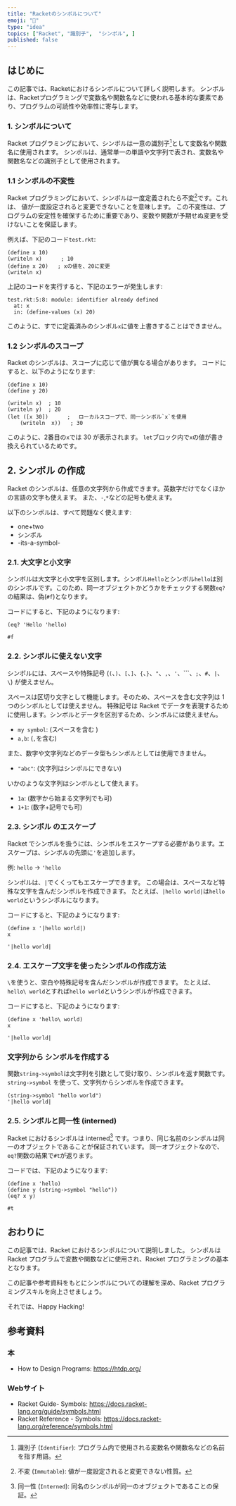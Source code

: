```yaml
---
title: "Racketのシンボルについて"
emoji: "🎾"
type: "idea"
topics: ["Racket", "識別子",  "シンボル", ]
published: false
---
```


## はじめに

この記事では、Racketにおけるシンボルについて詳しく説明します。
シンボルは、Racketプログラミングで変数名や関数名などに使われる基本的な要素であり、プログラムの可読性や効率性に寄与します。

### 1. シンボルについて

Racket プログラミングにおいて、シンボルは一意の識別子[^1]として変数名や関数名に使用されます。
シンボルは、通常単一の単語や文字列で表され、変数名や関数名などの識別子として使用されます。

[^1]: 識別子 (`Identifier`): プログラム内で使用される変数名や関数名などの名前を指す用語。

### 1.1 シンボルの不変性

Racket プログラミングにおいて、シンボルは一度定義されたら不変[^2]です。これは、
値が一度設定されると変更できないことを意味します。
この不変性は、プログラムの安定性を確保するために重要であり、変数や関数が予期せぬ変更を受けないことを保証します。

例えば、下記のコード`test.rkt`:

```racket:test.rkt
(define x 10)
(writeln x)      ; 10
(define x 20)   ; xの値を、20に変更
(writeln x)
```

上記のコードを実行すると、下記のエラーが発生します:

```racket
test.rkt:5:8: module: identifier already defined
  at: x
  in: (define-values (x) 20)
```

このように、すでに定義済みのシンボル`x`に値を上書きすることはできません。

[^2]: 不変 (`Immutable`): 値が一度設定されると変更できない性質。

### 1.2 シンボルのスコープ

Racket のシンボルは、スコープに応じて値が異なる場合があります。
コードにすると、以下のようになります:

```racket
(define x 10)
(define y 20)

(writeln x)  ; 10
(writeln y)  ; 20
(let ([x 30])      ; 　ローカルスコープで、同一シンボル`x`を使用
    (writeln  x))   ; 30

```

このように、2番目の`x`では 30 が表示されます。
`let`ブロック内で`x`の値が書き換えられているためです。

## 2. シンボル の作成

Racket のシンボルは、任意の文字列から作成できます。英数字だけでなくほかの言語の文字も使えます。
また、`-`,`*`などの記号も使えます。

以下のシンボルは、すべて問題なく使えます:

- one+two
- シンボル
- -its-a-symbol-

### 2.1. 大文字と小文字

シンボルは大文字と小文字を区別します。シンボル`Hello`とシンボル`hello`は別のシンボルです。このため、同一オブジェクトかどうかをチェックする関数`eq?`の結果は、偽(`#f`)となります。

コードにすると、下記のようになります:

```racket
(eq? 'Hello 'hello)

#f
```

### 2.2. シンボルに使えない文字

シンボルには、スペースや特殊記号 (`(`、`)`、`[`、`]`、`{`、`}`、`"`、`,`、`'`、```、`;`、`#`、`|`、`\`) が使えません。

スペースは区切り文字として機能します。そのため、スペースを含む文字列は 1つのシンボルとしては使えません。
特殊記号は Racket でデータを表現するために使用します。シンボルとデータを区別するため、シンボルには使えません。

- `my symbol`: (スペースを含む )
- `a,b`: (`,`を含む)

また、数字や文字列などのデータ型もシンボルとしては使用できません。

- `"abc"`: (文字列はシンボルにできない)

いかのような文字列はシンボルとして使えます。

- `1a`: (数字から始まる文字列でも可)
- `1+1`: (数字+記号でも可)

### 2.3. シンボル のエスケープ

Racket でシンボルを扱うには、シンボルをエスケープする必要があります。エスケープは、シンボルの先頭に`'`を追加します。

例:
`hello`  → `'hello`

シンボルは、`|`でくくってもエスケープできます。
この場合は、スペースなど特殊な文字を含んだシンボルを作成できます。
たとえば、`|hello world|`は`hello world`というシンボルになります。

コードにすると、下記のようになります:

```racket
(define x '|hello world|)
x

'|hello world|
```

### 2.4. エスケープ文字を使ったシンボルの作成方法

`\`を使うと、空白や特殊記号を含んだシンボルが作成できます。
たとえば、`hello\ world`とすれば`hello world`というシンボルが作成できます。

コードにすると、下記のようになります:

```racket
(define x 'hello\ world)
x

'|hello world|
```

### 文字列から シンボルを作成する

関数`string->symbol`は文字列を引数として受け取り、シンボルを返す関数です。
`string->symbol`  を使って、文字列からシンボルを作成できます。

```racket
(string->symbol "hello world")
'|hello world|
```

### 2.5. シンボルと同一性 (interned)

Racket におけるシンボルは interned[^3] です。つまり、同じ名前のシンボルは同一のオブジェクトであることが保証されています。
同一オブジェクトなので、`eq?`関数の結果で`#t`が返ります。

コードでは、下記のようになります:

```racket
(define x 'hello)
(define y (string->symbol "hello"))
(eq? x y)

#t
```

[^3]: 同一性 (`Interned`):  同名のシンボルが同一のオブジェクトであることの保証。

## おわりに

この記事では、Racket におけるシンボルについて説明しました。
シンボルは Racket プログラムで変数や関数などに使用され、Racket プログラミングの基本となります。

この記事や参考資料をもとにシンボルについての理解を深め、Racket プログラミングスキルを向上させましょう。

それでは、Happy Hacking!

## 参考資料

### 本

- How to Design Programs: <https://htdp.org/>

### Webサイト

- Racket Guide- Symbols: <https://docs.racket-lang.org/guide/symbols.html>
- Racket Reference - Symbols: <https://docs.racket-lang.org/reference/symbols.html>
